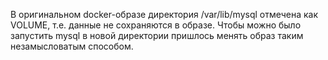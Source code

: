 В оригинальном docker-образе директория /var/lib/mysql отмечена как VOLUME,
т.е. данные не сохраняются в образе.
Чтобы можно было запустить mysql в новой директории пришлось менять образ таким незамысловатым способом.
